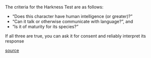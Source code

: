 The criteria for the Harkness Test are as follows:

- “Does this character have human intelligence (or greater)?”
- “Can it talk or otherwise communicate with language?”, and
- “Is it of maturity for its species?”

If all three are true, you can ask it for consent and reliably interpret its response

[source](https://tagvault.org/blog/harkness-test/)

